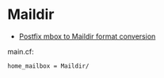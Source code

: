 # Maildir

- [Postfix mbox to Maildir format conversion](https://rimuhosting.com/knowledgebase/linux/mail/Postfix+mbox+to+Maildir+conversion)

main.cf:

~~~
home_mailbox = Maildir/
~~~
